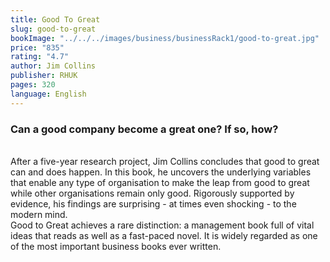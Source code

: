 ```yaml
---
title: Good To Great
slug: good-to-great
bookImage: "../../../images/business/businessRack1/good-to-great.jpg"
price: "835"
rating: "4.7"
author: Jim Collins
publisher: RHUK
pages: 320
language: English
---
```


### Can a good company become a great one? If so, how?
<br/>
After a five-year research project, Jim Collins concludes that good to great can and does happen. In this book, he uncovers the underlying variables that enable any type of organisation to make the leap from good to great while other organisations remain only good. Rigorously supported by evidence, his findings are surprising - at times even shocking - to the modern mind.
<br/>
Good to Great achieves a rare distinction: a management book full of vital ideas that reads as well as a fast-paced novel. It is widely regarded as one of the most important business books ever written.
<br/>
<br/>
